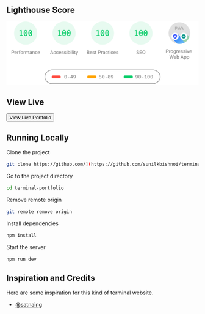 ## Lighthouse Score

<p align="center">
<img width="710" alt="Sunil Bishnoi Terminal Lighthouse Score" src="public/lighthouse-result.svg">
</p>


<h2>View Live</h2>
    <a href="https://sunilbishnoi-terminal-portfolio.vercel.app" target="_blank">
        <button>View Live Portfolio</button>
    </a>

## Running Locally

Clone the project

```bash
git clone https://github.com/](https://github.com/sunilkbishnoi/terminal-portfolio.git
```

Go to the project directory

```bash
cd terminal-portfolio
```

Remove remote origin

```bash
git remote remove origin
```

Install dependencies

```bash
npm install
```

Start the server

```bash
npm run dev
```

## Inspiration and Credits

Here are some inspiration for this kind of terminal website. 

- [@satnaing](https://satnaing.dev)
